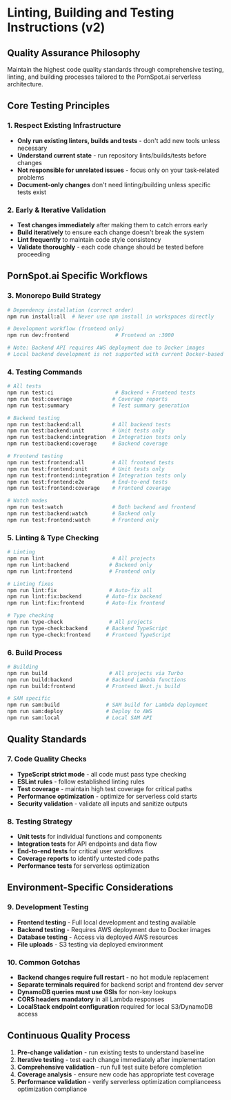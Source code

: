 # Linting, Building and Testing Instructions (v2)

## Quality Assurance Philosophy
Maintain the highest code quality standards through comprehensive testing, linting, and building processes tailored to the PornSpot.ai serverless architecture.

## Core Testing Principles

### 1. Respect Existing Infrastructure
- **Only run existing linters, builds and tests** - don't add new tools unless necessary
- **Understand current state** - run repository lints/builds/tests before changes
- **Not responsible for unrelated issues** - focus only on your task-related problems
- **Document-only changes** don't need linting/building unless specific tests exist

### 2. Early & Iterative Validation
- **Test changes immediately** after making them to catch errors early
- **Build iteratively** to ensure each change doesn't break the system
- **Lint frequently** to maintain code style consistency
- **Validate thoroughly** - each code change should be tested before proceeding

## PornSpot.ai Specific Workflows

### 3. Monorepo Build Strategy
```bash
# Dependency installation (correct order)
npm run install:all  # Never use npm install in workspaces directly

# Development workflow (frontend only)
npm run dev:frontend               # Frontend on :3000

# Note: Backend API requires AWS deployment due to Docker images
# Local backend development is not supported with current Docker-based functions
```

### 4. Testing Commands
```bash
# All tests
npm run test:ci                    # Backend + Frontend tests
npm run test:coverage             # Coverage reports
npm run test:summary              # Test summary generation

# Backend testing
npm run test:backend:all          # All backend tests
npm run test:backend:unit         # Unit tests only
npm run test:backend:integration  # Integration tests only
npm run test:backend:coverage     # Backend coverage

# Frontend testing  
npm run test:frontend:all         # All frontend tests
npm run test:frontend:unit        # Unit tests only
npm run test:frontend:integration # Integration tests only
npm run test:frontend:e2e         # End-to-end tests
npm run test:frontend:coverage    # Frontend coverage

# Watch modes
npm run test:watch                # Both backend and frontend
npm run test:backend:watch        # Backend only
npm run test:frontend:watch       # Frontend only
```

### 5. Linting & Type Checking
```bash
# Linting
npm run lint                      # All projects
npm run lint:backend             # Backend only
npm run lint:frontend            # Frontend only

# Linting fixes
npm run lint:fix                 # Auto-fix all
npm run lint:fix:backend        # Auto-fix backend
npm run lint:fix:frontend       # Auto-fix frontend

# Type checking
npm run type-check               # All projects
npm run type-check:backend      # Backend TypeScript
npm run type-check:frontend     # Frontend TypeScript
```

### 6. Build Process
```bash
# Building
npm run build                    # All projects via Turbo
npm run build:backend           # Backend Lambda functions
npm run build:frontend          # Frontend Next.js build

# SAM specific
npm run sam:build               # SAM build for Lambda deployment
npm run sam:deploy              # Deploy to AWS
npm run sam:local               # Local SAM API
```

## Quality Standards

### 7. Code Quality Checks
- **TypeScript strict mode** - all code must pass type checking
- **ESLint rules** - follow established linting rules  
- **Test coverage** - maintain high test coverage for critical paths
- **Performance optimization** - optimize for serverless cold starts
- **Security validation** - validate all inputs and sanitize outputs

### 8. Testing Strategy
- **Unit tests** for individual functions and components
- **Integration tests** for API endpoints and data flow
- **End-to-end tests** for critical user workflows
- **Coverage reports** to identify untested code paths
- **Performance tests** for serverless optimization

## Environment-Specific Considerations

### 9. Development Testing
- **Frontend testing** - Full local development and testing available
- **Backend testing** - Requires AWS deployment due to Docker images  
- **Database testing** - Access via deployed AWS resources
- **File uploads** - S3 testing via deployed environment

### 10. Common Gotchas
- **Backend changes require full restart** - no hot module replacement
- **Separate terminals required** for backend script and frontend dev server  
- **DynamoDB queries must use GSIs** for non-key lookups
- **CORS headers mandatory** in all Lambda responses
- **LocalStack endpoint configuration** required for local S3/DynamoDB access

## Continuous Quality Process
1. **Pre-change validation** - run existing tests to understand baseline
2. **Iterative testing** - test each change immediately after implementation
3. **Comprehensive validation** - run full test suite before completion
4. **Coverage analysis** - ensure new code has appropriate test coverage
5. **Performance validation** - verify serverless optimization complianceess optimization compliance